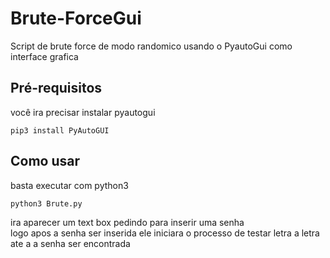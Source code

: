 # Brute-ForceGui
Script de brute force de modo randomico usando o PyautoGui como interface grafica

## Pré-requisitos
você ira precisar instalar pyautogui
```
pip3 install PyAutoGUI
```
## Como usar
basta executar com python3
```
python3 Brute.py
```
ira aparecer um text box pedindo para inserir uma senha\
logo apos a senha ser inserida ele iniciara o processo
de testar letra a letra ate a a senha ser encontrada 

